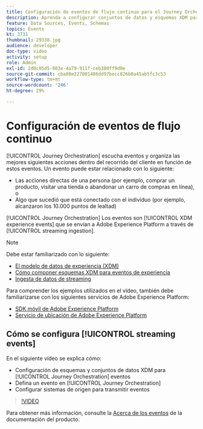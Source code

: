 ```yaml
---
title: Configuración de eventos de flujo continuo para el Journey Orchestration de Adobe
description: Aprenda a configurar conjuntos de datos y esquemas XDM para eventos de Journey Orchestration, definir un evento en Journey Orchestration y configurar sistemas de origen para eventos de flujo.
feature: Data Sources, Events, Schemas
topics: Events
kt: 3731
thumbnail: 29338.jpg
audience: developer
doc-type: video
activity: setup
role: Admin
exl-id: 2d0c05d5-803e-4a79-911f-ceb380ff9d0e
source-git-commit: cba80e227001486dd97becc826b0a45ab5fc3c53
workflow-type: tm+mt
source-wordcount: '246'
ht-degree: 29%

---
```


# Configuración de eventos de flujo continuo

[!UICONTROL Journey Orchestration] escucha eventos y organiza las mejores siguientes acciones dentro del recorrido del cliente en función de estos eventos. Un evento puede estar relacionado con lo siguiente:

* Las acciones directas de una persona (por ejemplo, comprar un producto, visitar una tienda o abandonar un carro de compras en línea), o
* Algo que sucedió que está conectado con el individuo (por ejemplo, alcanzaron los 10.000 puntos de lealtad)

[!UICONTROL Journey Orchestration] Los eventos son [!UICONTROL XDM experience events] que se envían a Adobe Experience Platform a través de [!UICONTROL streaming ingestion].

>[!NOTE]
>
>Debe estar familiarizado con lo siguiente:
>
>* [El modelo de datos de experiencia (XDM)](https://experienceleague.adobe.com/docs/platform-learn/tutorials/schemas/schemas-and-experience-data-model.html?lang=es)
>* [Cómo componer esquemas XDM para eventos de experiencia](https://experienceleague.adobe.com/docs/platform-learn/tutorials/schemas/create-schemas.html?lang=es)
>* [Ingesta de datos de streaming](https://experienceleague.adobe.com/docs/platform-learn/tutorials/data-ingestion/understanding-streaming-ingestion.html?lang=en)
>
>Para comprender los ejemplos utilizados en el vídeo, también debe familiarizarse con los siguientes servicios de Adobe Experience Platform:
>
>* [SDK móvil de Adobe Experience Platform](https://experienceleague.adobe.com/docs/platform-learn/data-collection/mobile-sdk/overview.html?lang=es)
>* [Servicio de ubicación de Adobe Experience Platform](https://experienceleague.adobe.com/docs/places/using/home.html?lang=es)


## Cómo se configura [!UICONTROL streaming events]

En el siguiente vídeo se explica cómo:

* Configuración de esquemas y conjuntos de datos XDM para [!UICONTROL Journey Orchestration] eventos
* Defina un evento en [!UICONTROL Journey Orchestration]
* Configurar sistemas de origen para transmitir eventos

>[!VIDEO](https://video.tv.adobe.com/v/29338?quality=12&learn=on)

Para obtener más información, consulte la [Acerca de los eventos](https://experienceleague.adobe.com/docs/journeys/using/events-journeys/about-events/about-events.html?lang=en) de la documentación del producto.
